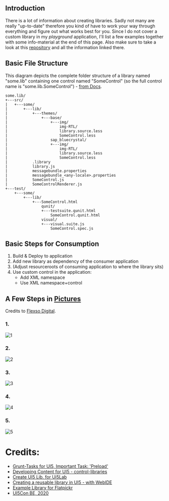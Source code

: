## Introduction

There is a lot of information about creating libraries. Sadly not many are really "up-to-date" therefore you kind of have to work your way through everything and figure out what works best for you. Since I do not cover a custom library in my _playground_ application, I'll list a few examples together with some info-material at the end of this page. Also make sure to take a look at this [repository](https://github.com/wridgeu/UI5-custom-library) and all the information linked there.

## Basic File Structure

This diagram depicts the complete folder structure of a library named "some.lib" containing one control named "SomeControl" (so the full control name is "some.lib.SomeControl") - [from Docs](https://github.com/SAP/openui5/blob/master/docs/controllibraries.md).

```text
some.lib/
+---src/
|   +---some/
|       +---lib/
|           +---themes/
|               +---base/
|                   +---img/
|                       img-RTL/
|                       library.source.less
|                       SomeControl.less
|                   sap_bluecrystal/
|                   +---img/
|                       img-RTL/
|                       library.source.less
|                       SomeControl.less
|           .library
|           library.js
|           messagebundle.properties
|           messagebundle_<any-locale>.properties
|           SomeControl.js
|           SomeControlRenderer.js
+---test/
    +---some/
        +---lib/
            +---SomeControl.html
                qunit/
                +---testsuite.qunit.html
                    SomeControl.qunit.html
                visual/
                +---visual.suite.js
                    SomeControl.spec.js
```

## Basic Steps for Consumption

1. Build & Deploy to application
2. Add new library as dependency of the consumer application
3. (Adjust resourceroots of consuming application to where the library sits)
4. Use custom control in the application:
    * Add XML namespace
    * Use XML namespace+control

## A Few Steps in [Pictures](https://www.slideshare.net/ThomasNelissen/develop-custom-sapui5-libraries-using-sap-web-ide)

Credits to [Flexso Digital](https://www.slideshare.net/ThomasNelissen/develop-custom-sapui5-libraries-using-sap-web-ide).

### 1.
![1](https://raw.githubusercontent.com/wiki/wridgeu/wridgeu.github.io/images/createlib1.png)

### 2.
![2](https://raw.githubusercontent.com/wiki/wridgeu/wridgeu.github.io/images/createlib2.png)

### 3.
![3](https://raw.githubusercontent.com/wiki/wridgeu/wridgeu.github.io/images/createlib3.png)

### 4.
![4](https://raw.githubusercontent.com/wiki/wridgeu/wridgeu.github.io/images/createlib4.png)

### 5.
![5](https://raw.githubusercontent.com/wiki/wridgeu/wridgeu.github.io/images/createlib5.png)

# Credits:

* [Grunt-Tasks for UI5, Important Task: 'Preload'](https://github.com/SAP/grunt-openui5)
* [Developing Content for UI5 - control-libraries](https://github.com/SAP/openui5/blob/master/docs/controllibraries.md)
* [Create UI5 Lib. for Ui5Lab](https://blogs.sap.com/2018/03/02/create-your-own-ui5-library-for-ui5lab/)
* [Creating a reusable library in UI5 - with WebIDE](https://blogs.sap.com/2018/02/20/creating-a-reusable-library-in-sap-ui5/)
* [Example Library for Flatpickr](https://github.com/StErMi/openui5-flatpickr)
* [UI5Con BE, 2020](https://www.slideshare.net/ThomasNelissen/develop-custom-sapui5-libraries-using-sap-web-ide)
